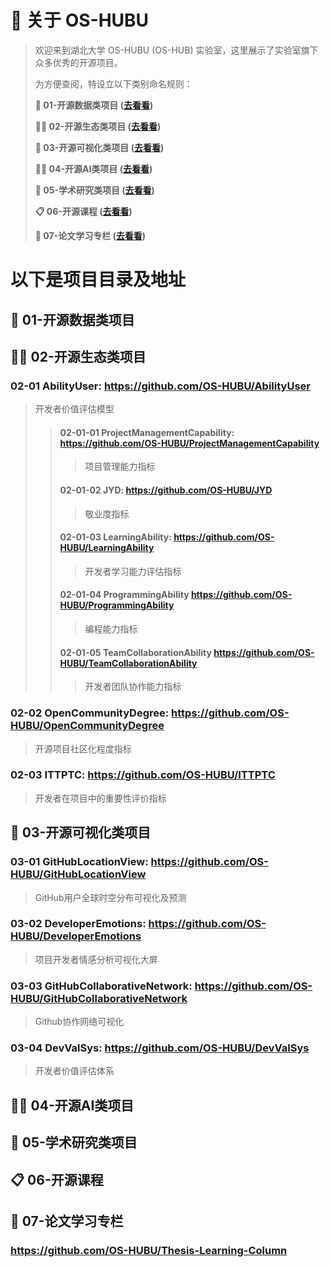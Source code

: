 # **🚩 关于 OS-HUBU**

> 欢迎来到湖北大学 OS-HUBU (OS-HUB) 实验室，这里展示了实验室旗下众多优秀的开源项目。
>
> 为方便查阅，特设立以下类别命名规则：
>
> **👋 01-开源数据类项目 ([**去看看**](#01))**
>
> **🙋‍♀️ 02-开源生态类项目 ([**去看看**](#02))**
>
> **🌈 03-开源可视化类项目 ([**去看看**](#03))**
>
> **👩‍💻 04-开源AI类项目 ([**去看看**](#04))**
>
> **👋 05-学术研究类项目 ([**去看看**](#05))**
>
> **:clipboard: 06-开源课程 ([**去看看**](#06))**
>
> **📖 07-论文学习专栏 ([**去看看**](#07))**


# 以下是项目目录及地址

## 👋 <span id="01">01-开源数据类项目</span>


## 🙋‍♀️ <span id="02">02-开源生态类项目</span>


### 02-01 **AbilityUser**: https://github.com/OS-HUBU/AbilityUser

> 开发者价值评估模型 
>
>>#### 02-01-01 **ProjectManagementCapability**: https://github.com/OS-HUBU/ProjectManagementCapability
>>> 项目管理能力指标
>>#### 02-01-02 **JYD**: https://github.com/OS-HUBU/JYD
>>> 敬业度指标
>>#### 02-01-03 LearningAbility: https://github.com/OS-HUBU/LearningAbility
>>>开发者学习能力评估指标
>>#### 02-01-04 ProgrammingAbility https://github.com/OS-HUBU/ProgrammingAbility
>>>编程能力指标
>>#### 02-01-05 TeamCollaborationAbility https://github.com/OS-HUBU/TeamCollaborationAbility
>>>开发者团队协作能力指标

### 02-02 OpenCommunityDegree: https://github.com/OS-HUBU/OpenCommunityDegree

> 开源项目社区化程度指标


### 02-03 **ITTPTC**: https://github.com/OS-HUBU/ITTPTC

> 开发者在项目中的重要性评价指标


## 🌈 <span id="03">03-开源可视化类项目</span>

### 03-01 **GitHubLocationView**: https://github.com/OS-HUBU/GitHubLocationView
> GitHub用户全球时空分布可视化及预测

### 03-02 **DeveloperEmotions**: https://github.com/OS-HUBU/DeveloperEmotions
> 项目开发者情感分析可视化大屏

### 03-03 **GitHubCollaborativeNetwork**: https://github.com/OS-HUBU/GitHubCollaborativeNetwork
> Github协作网络可视化

### 03-04 **DevValSys**: https://github.com/OS-HUBU/DevValSys
> 开发者价值评估体系

## 👩‍💻 <span id="04"> 04-开源AI类项目</span>

## 👋 <span id="05"> 05-学术研究类项目</span>

## :clipboard: <span id="06"> 06-开源课程</span>

## 📖 <span id="07"> 07-论文学习专栏</span>

### https://github.com/OS-HUBU/Thesis-Learning-Column


